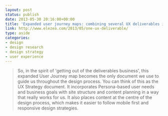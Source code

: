 ```yaml
---
layout: post
status: publish
date: 2013-05-30 20:16:00+00:00
title: 'Expanded user journey maps: combining several UX deliverables into one useful document'
link: http://www.elezea.com/2013/05/one-ux-deliverable/
type: aside
categories:
- design
- design research
- design strategy
- user experience
---
```


> 
  
> 
> So, in the spirit of 'getting out of the deliverables business', this expanded User Journey map becomes the only document we use to guide us throughout the design process. You can think of this as the UX Strategy document. It incorporates Persona-based user needs and business goals with site structure and content planning in a way that really works for us. It also places content at the centre of the design process, which makes it easier to follow mobile first and responsive design strategies.
> 
> 

